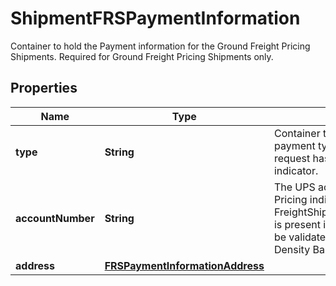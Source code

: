 

# ShipmentFRSPaymentInformation

Container to hold the Payment information for the Ground Freight Pricing Shipments.  Required for Ground Freight Pricing Shipments only.

## Properties

| Name | Type | Description | Notes |
|------------ | ------------- | ------------- | -------------|
|**type** | **String** | Container to hold the Ground Freight Pricing payment type information.  It is required if the request has Ground Freight Pricing shipment indicator. |  |
|**accountNumber** | **String** | The UPS account number.  If the Ground Freight Pricing indicator and FreightShipmentInformation/DensityEligibleIndicator is present in the request, this account number must be validated to check if it is Ground Freight Pricing Density Based Rating enabled. |  |
|**address** | [**FRSPaymentInformationAddress**](FRSPaymentInformationAddress.md) |  |  [optional] |



